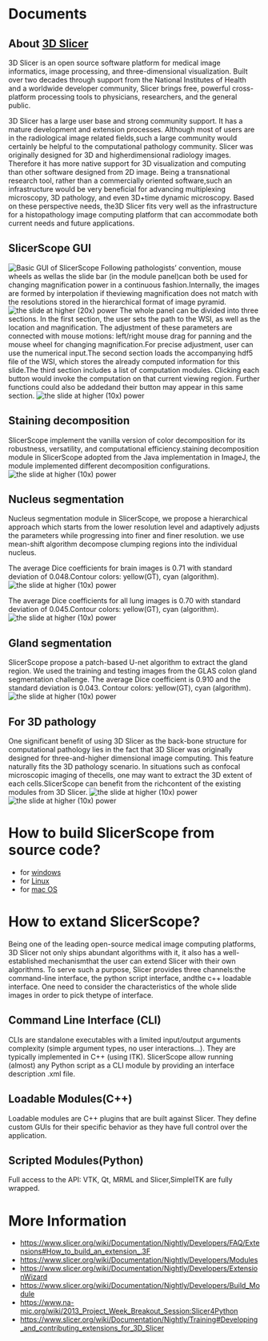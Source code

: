 # Documents
## About [3D Slicer](https://www.slicer.org/)
3D Slicer is an open source software platform for medical image informatics, image processing, and three-dimensional visualization. Built over two decades through support from the National Institutes of Health and a worldwide developer community, Slicer brings free, powerful cross-platform processing tools to physicians, researchers, and the general public.

3D Slicer has a large user base and strong community support. It has a mature development and extension processes. Although most of users are in the radiological image related fields,such a large community would certainly be helpful to the computational pathology community. Slicer was originally designed for 3D and higherdimensional radiology images. Therefore it has more native support for 3D visualization and computing than other software designed from 2D image. Being a transnational research tool, rather than a commercially oriented software,such an infrastructure would be very beneficial for advancing multiplexing microscopy, 3D pathology, and even 3D+time dynamic microscopy. Based on these perspective needs, the3D Slicer fits very well as the infrastructure for a histopathology image computing platform that can accommodate both current needs and future applications.

## SlicerScope GUI
![Basic GUI of SlicerScope](./assets/initGUI.png)
Following pathologists’ convention, mouse wheels as wellas the slide bar (in the module panel)can both be used for changing magnification  power in a continuous fashion.Internally, the images are formed by interpolation if theviewing magnification does not match with the resolutions stored in the hierarchical format of image pyramid.
![the slide at higher (20x) power](./assets/gui20x.png)
The whole panel can be divided into three sections. In the first section, the user sets the path to the WSI, as well as the location and magnification. The adjustment of these parameters are connected with mouse motions: left/right mouse drag for panning and the mouse wheel for changing magnification.For precise adjustment, user can use the numerical input.The second section loads the accompanying hdf5 file of the WSI, which stores the already computed information for this slide.The third section includes a list of computation modules. Clicking each button would invoke the computation on that current viewing region. Further functions could also be addedand their button may appear in this same section.
![the slide at higher (10x) power](./assets/paramPanel.png)

## Staining decomposition
SlicerScope implement the vanilla version of color decomposition for its robustness, versatility, and computational efficiency.staining decomposition module in SlicerScope adopted from the Java implementation in ImageJ, the module implemented different decomposition configurations.
![the slide at higher (10x) power](./assets/StainingDecomposition.jpg)

## Nucleus segmentation
Nucleus segmentation module in SlicerScope, we propose a hierarchical approach which starts from the lower resolution level and adaptively adjusts the parameters while progressing into finer and finer resolution. we use mean-shift algorithm  decompose clumping regions into the individual nucleus.

The average Dice coefficients for brain images is 0.71 with standard deviation of 0.048.Contour colors: yellow(GT), cyan (algorithm).
![the slide at higher (10x) power](./assets/brain_compare.png)

The average Dice coefficients for all lung images  is 0.70 with standard deviation of 0.045.Contour colors: yellow(GT), cyan (algorithm).
![the slide at higher (10x) power](./assets/lung_compare.png)

## Gland segmentation
SlicerScope propose a patch-based U-net algorithm to extract the gland region. We used the training and testing images from the GLAS colon gland segmentation challenge. The average Dice coefficient is 0.910 and the standard deviation is 0.043. Contour colors: yellow(GT), cyan (algorithm).
![the slide at higher (10x) power](./assets/glasWhole.png)

## For 3D pathology
One significant benefit of using 3D Slicer as the back-bone  structure for computational pathology lies in the fact that 3D Slicer was originally designed for three-and-higher dimensional image computing. This feature naturally fits the 3D pathology scenario. In situations such as confocal microscopic imaging of thecells, one may want to extract the 3D extent of each cells.SlicerScope can benefit from the richcontent of the existing modules from 3D Slicer.
![the slide at higher (10x) power](./assets/confocal1.png)
![the slide at higher (10x) power](./assets/confocalAndStatistics.png)

# How to build SlicerScope from source code?
- for [windows](https://slicer.readthedocs.io/en/latest/developer_guide/build_instructions/windows.html)
- for [Linux](https://slicer.readthedocs.io/en/latest/developer_guide/build_instructions/linux.html)
- for [mac OS](https://slicer.readthedocs.io/en/latest/developer_guide/build_instructions/macos.html)

# How to extand SlicerScope?
Being one of the leading open-source medical image computing platforms, 3D Slicer not only ships abundant algorithms with it, it also has a well-established mechanismthat the user can extend  Slicer with their own algorithms. To serve such a purpose, Slicer  provides three channels:the command-line interface, the python script interface, andthe c++ loadable interface. One need to consider the characteristics of the whole slide images in order to pick thetype of interface.

## Command Line Interface (CLI)
CLIs are standalone executables with a limited input/output arguments complexity (simple argument types, no user interactions...). They are typically implemented in C++ (using ITK). SlicerScope allow running (almost) any Python script as a CLI module by providing an interface description .xml file.

## Loadable Modules(C++)
Loadable modules are C++ plugins that are built against Slicer. They define custom GUIs for their specific behavior as they have full control over the application.

## Scripted Modules(Python)
Full access to the API: VTK, Qt, MRML and Slicer,SimpleITK are fully wrapped.

# More Information
- https://www.slicer.org/wiki/Documentation/Nightly/Developers/FAQ/Extensions#How_to_build_an_extension_.3F
- https://www.slicer.org/wiki/Documentation/Nightly/Developers/Modules
- https://www.slicer.org/wiki/Documentation/Nightly/Developers/ExtensionWizard
- https://www.slicer.org/wiki/Documentation/Nightly/Developers/Build_Module
- https://www.na-mic.org/wiki/2013_Project_Week_Breakout_Session:Slicer4Python
- https://www.slicer.org/wiki/Documentation/Nightly/Training#Developing_and_contributing_extensions_for_3D_Slicer